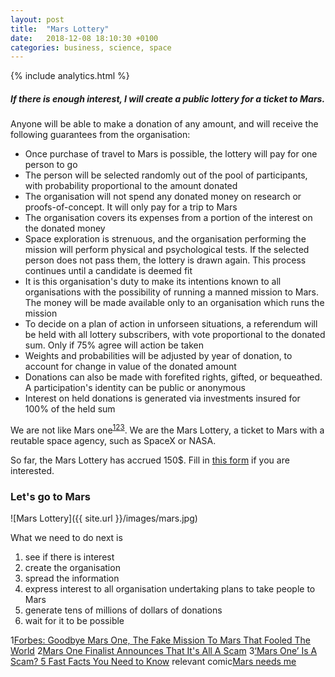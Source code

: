 ```yaml
---
layout: post
title:  "Mars Lottery"
date:   2018-12-08 18:10:30 +0100
categories: business, science, space
---
```


{% include analytics.html %}

##### If there is enough interest, I will create a public lottery for a ticket to Mars.

Anyone will be able to make a donation of any amount, and will receive the following guarantees from the organisation:
* Once purchase of travel to Mars is possible, the lottery will pay for one person to go
* The person will be selected randomly out of the pool of participants, with probability proportional to the amount donated
* The organisation will not spend any donated money on research or proofs-of-concept. It will only pay for a trip to Mars
* The organisation covers its expenses from a portion of the interest on the donated money
* Space exploration is strenuous, and the organisation performing the mission will perform physical and psychological tests. If the selected person does not pass them, the lottery is drawn again. This process continues until a candidate is deemed fit
* It is this organisation's duty to make its intentions known to all organisations with the possibility of running a manned mission to Mars. The money will be made available only to an organisation which runs the mission
* To decide on a plan of action in unforseen situations, a referendum will be held with all lottery subscribers, with vote proportional to the donated sum. Only if 75% agree will action be taken
* Weights and probabilities will be adjusted by year of donation, to account for change in value of the donated amount 
* Donations can also be made with forefited rights, gifted, or bequeathed. A participation's identity can be public or anonymous
* Interest on held donations is generated via investments insured for 100% of the held sum

We are not like Mars one<sup>[1](#forbes)[2](#ifl)[3](#heavy)</sup>. We are the Mars Lottery, a ticket to Mars with a reutable space agency, such as SpaceX or NASA.

So far, the Mars Lottery has accrued 150$. Fill in [this form](https://forms.gle/hi1PbKqR25Z6ah7P7) if you are interested.

### Let's go to Mars

![Mars Lottery]({{ site.url }}/images/mars.jpg)

What we need to do next is 
1. see if there is interest
2. create the organisation
3. spread the information
4. express interest to all organisation undertaking plans to take people to Mars
5. generate tens of millions of dollars of donations
6. wait for it to be possible 

<a name="forbes">1</a>[Forbes: Goodbye Mars One, The Fake Mission To Mars That Fooled The World](https://www.forbes.com/sites/jonathanocallaghan/2019/02/11/goodbye-mars-one-the-fake-mission-to-mars-that-fooled-the-world/#2b7738e92af5)
<a name="ifl">2</a>[Mars One Finalist Announces That It's All A Scam](https://www.iflscience.com/space/whats-going-mars-one/)
<a name="heavy">3</a>[‘Mars One’ Is A Scam? 5 Fast Facts You Need to Know](https://heavy.com/news/2015/03/mars-one-scam-scheme-fraud-money/)
<a name="comic">relevant comic</a>[Mars needs me](http://www.poorlydrawnlines.com/comic/six-things/)

